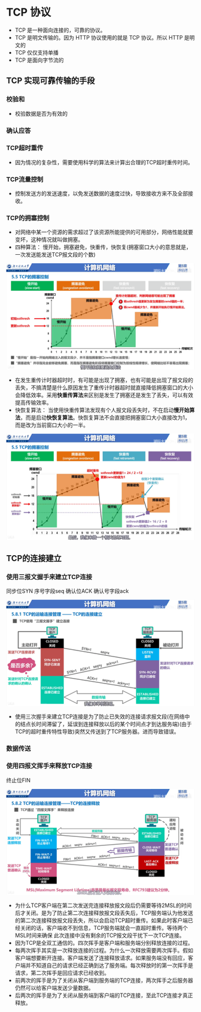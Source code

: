 <!--
 * @Author: xujie 1607526161@qq.com
 * @Date: 2022-04-22 13:10:58
 * @LastEditors: xujie 1607526161@qq.com
 * @FilePath: \HTML-CSS-Javascript-\计算机网络\计算机网络\TCP IP协议\TCP协议.md
 * @Description: 
-->
# TCP 协议

* TCP 是一种面向连接的，可靠的协议。
* TCP 是明文传输的。因为 HTTP 协议使用的就是 TCP 协议。所以 HTTP 是明文的
* TCP 仅仅支持单播
* TCP 是面向字节流的

## TCP 实现可靠传输的手段

### 校验和

* 校验数据是否为有效的

### 确认应答

### TCP超时重传

* 因为情况的复杂性，需要使用科学的算法来计算出合理的TCP超时重传时间。

### TCP流量控制

* 控制发送方的发送速度，以免发送数据的速度过快，导致接收方来不及全部接收。

### TCP的拥塞控制

* 对网络中某一个资源的需求超过了该资源所能提供的可用部分，网络性能就要变坏，这种情况就叫做拥塞。
* 四种算法： 慢开始，拥塞避免，快重传，快恢复(拥塞窗口大小的意思就是，一次发送能发送TCP报文段的个数)

![拥塞](./../../img/0005.png "只使用慢开始和拥塞避免")

* 在发生重传计时器超时时，有可能是出现了拥塞，也有可能是出现了报文段的丢失，不搞清楚是什么原因发生了重传计时器超时就直接降低拥塞窗口的大小会降低效率。采用**快重传算法**来区别是发生了拥塞还是发生了丢失，可以有效提高传输效率。
* 快恢复算法： 当使用快重传算法发现有个人报文段丢失时，不在启动**慢开始算法**，而是启动**快恢复算法**。快恢复算法不会直接把拥塞窗口大小直接改为1，而是改为当前窗口大小的一半。

![拥塞](./../../img/0006.png "使用四种算法来进行拥塞控制")

## TCP的连接建立

### 使用三报文握手来建立TCP连接

同步位SYN    序号字段seq   确认位ACK    确认号字段ack

![TCP连接建立](./../../img/0007.jpg "连接建立")

* 使用三次握手来建立TCP连接是为了防止已失效的连接请求报文段(在网络中的结点长时间滞留了，延误到连接释放以后的某个时间点才到达服务端)(由于TCP的超时重传特性导致)突然又传送到了TCP服务器。进而导致错误。
  
### 数据传送

### 使用四报文挥手来释放TCP连接

终止位FIN

![TCP连接释放](./../../img/0008.png "连接释放")

* 为什么TCP客户端在第二次发送完连接释放报文段后仍需要等待2MSL的时间后才关闭。是为了防止第二次连接释放报文段丢失后，TCP服务端认为他发送的第二次连接释放报文段丢失，所以会启动TCP超时重传。如果此时客户端已经关闭的话，客户端收不到信息，TCP服务端就会一直超时重传。等待两个MSL时间来确保 此次连接中没有剩余的TCP报文段干扰下一次TCP连接。
* 因为TCP是全双工通信的。四次挥手是客户端和服务端分别释放连接的过程。
* 每两次挥手其实是一次释放连接的过程。为什么一次释放需要两次挥手。假如客户端想要断开连接。客户端发送了连接释放请求。如果服务端没有回应，客户端并不知道自己的请求已经正确到达了服务端。每次释放时的第一次挥手是请求，第二次挥手是回应请求已经收到。
* 前两次的挥手是为了关闭从客户端到服务端的TCP连接，两次挥手之后服务器仍然可以给客户端发送少量数据。
* 后两次的挥手是为了关闭从服务端到客户端的TCP连接，至此TCP连接才真正释放。
